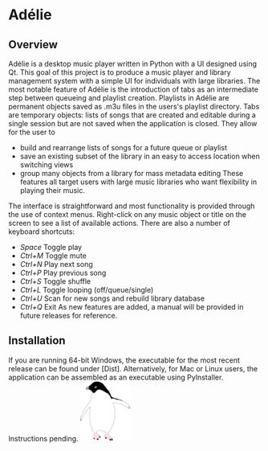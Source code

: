 # Adélie
## Overview
Adélie is a desktop music player written in Python with a UI designed using Qt. This goal of this project is to produce a music player and library management system with a simple UI for individuals with large libraries. The most notable feature of Adélie is the introduction of tabs as an intermediate step between queueing and playlist creation. Playlists in Adélie are permanent objects saved as .m3u files in the users's playlist directory. Tabs are temporary objects: lists of songs that are created and editable during a single session but are not saved when the application is closed. They allow for the user to 
* build and rearrange lists of songs for a future queue or playlist
* save an existing subset of the library in an easy to access location when switching views
* group many objects from a library for mass metadata editing
These features all target users with large music libraries who want flexibility in playing their music. 

The interface is straightforward and most functionality is provided through the use of context menus. Right-click on any music object or title on the screen to see a list of available actions. There are also a number of keyboard shortcuts:
* *Space* Toggle play
* *Ctrl+M* Toggle mute
* *Ctrl+N* Play next song
* *Ctrl+P* Play previous song
* *Ctrl+S* Toggle shuffle
* *Ctrl+L* Toggle looping (off/queue/single)
* *Ctrl+U* Scan for new songs and rebuild library database
* *Ctrl+Q* Exit
As new features are added, a manual will be provided in future releases for reference. 
## Installation
If you are running 64-bit Windows, the executable for the most recent release can be found under [Dist]. Alternatively, for Mac or Linux users, the application can be assembled as an executable using PyInstaller. Instructions pending.
<img src="UI/resources/images/penguin_cartoon.png" width="100">
